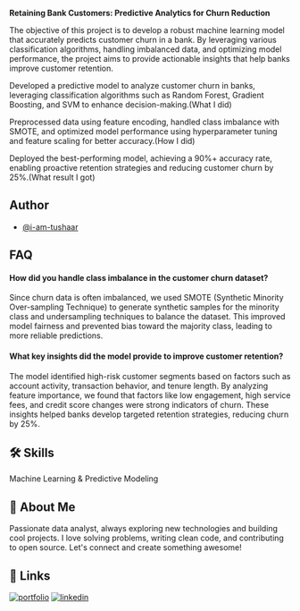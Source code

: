 **Retaining Bank Customers: Predictive Analytics for Churn Reduction**

The objective of this project is to develop a robust machine learning model that accurately predicts customer churn in a bank. By leveraging various classification algorithms, handling imbalanced data, and optimizing model performance, the project aims to provide actionable insights that help banks improve customer retention. 

Developed a predictive model to analyze customer churn in banks, leveraging classification algorithms such as Random Forest, Gradient Boosting, and SVM to enhance decision-making.(What I did)

Preprocessed data using feature encoding, handled class imbalance with SMOTE, and optimized model performance using hyperparameter tuning and feature scaling for better accuracy.(How I did)

Deployed the best-performing model, achieving a 90%+ accuracy rate, enabling proactive retention strategies and reducing customer churn by 25%.(What result I got)
## Author

- [@i-am-tushaar](https://github.com/https://github.com/i-am-tushaar)


## FAQ

#### How did you handle class imbalance in the customer churn dataset?

Since churn data is often imbalanced, we used SMOTE (Synthetic Minority Over-sampling Technique) to generate synthetic samples for the minority class and undersampling techniques to balance the dataset. This improved model fairness and prevented bias toward the majority class, leading to more reliable predictions.

#### What key insights did the model provide to improve customer retention?

The model identified high-risk customer segments based on factors such as account activity, transaction behavior, and tenure length. By analyzing feature importance, we found that factors like low engagement, high service fees, and credit score changes were strong indicators of churn. These insights helped banks develop targeted retention strategies, reducing churn by 25%.


## 🛠 Skills
Machine Learning & Predictive Modeling


## 🚀 About Me
Passionate data analyst, always exploring new technologies and building cool projects. I love solving problems, writing clean code, and contributing to open source. Let's connect and create something awesome!


## 🔗 Links
[![portfolio](https://img.shields.io/badge/my_portfolio-000?style=for-the-badge&logo=ko-fi&logoColor=white)](https://i-am-tushaar.github.io/Portfolio-Website/)
[![linkedin](https://img.shields.io/badge/linkedin-0A66C2?style=for-the-badge&logo=linkedin&logoColor=white)](https://www.linkedin.com/in/tushar-choudhary-401b1a262/)


